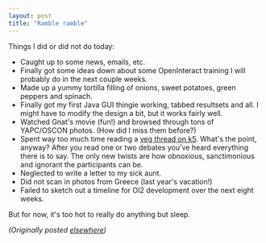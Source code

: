 ```yaml
---
layout: post
title: "Ramble ramble"
---
```




<p>Things I did or did not do today:</p>

<p><ul>
 <li>Caught up to some news, emails, etc.
 <li>Finally got some ideas down about some OpenInteract training I will probably do in the next couple weeks.
 <li>Made up a yummy tortilla filling of onions, sweet potatoes, green peppers and spinach.
 <li>Finally got my first Java GUI thingie working, tabbed resultsets and all. I might have to modify the design a bit, but it works fairly well.
 <li>Watched Gnat's movie (fun!) and browsed through tons of YAPC/OSCON photos. (How did I miss them before?)
 <li>Spent way too much time reading a <a href="http://www.kuro5hin.org/story/2002/7/7/135211/7227">veg thread on k5</a>. What's the point, anyway? After you read one or two debates you've heard everything there is to say. The only new twists are how obnoxious, sanctimonious and ignorant the participants can be.
 <li>Neglected to write a letter to my sick aunt.
 <li>Did not scan in photos from Greece (last year's vacation!)
 <li>Failed to sketch out a timeline for OI2 development over the next eight weeks.
</ul>

<p>But for now, it's too hot to really do anything but sleep.</p>

<p>
<p><em>(Originally posted <a href="http://use.perl.org/~lachoy/journal/6231">elsewhere</a>)</em></p>


